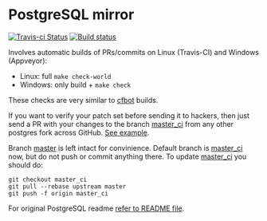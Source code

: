 # PostgreSQL mirror
[![Travis-ci Status](https://travis-ci.com/postgrespro/postgres.svg?branch=master_ci)](https://travis-ci.com/postgrespro/postgres)
[![Build status](https://ci.appveyor.com/api/projects/status/24ye5umhokcdyr90/branch/master_ci?svg=true)](https://ci.appveyor.com/project/ololobus/postgres-95nau/branch/master_ci)

Involves automatic builds of PRs/commits on Linux (Travis-CI) and Windows (Appveyor):
  * Linux: full `make check-world`
  * Windows: only build + `make check`

These checks are very similar to [cfbot](https://github.com/postgresql-cfbot) builds.

If you want to verify your patch set before sending it to hackers, then just send a PR with your changes to the branch [master_ci](https://github.com/postgrespro/postgres/tree/master_ci) from any other postgres fork across GitHub. [See example](https://github.com/postgrespro/postgres/pull/3).

Branch [master](https://github.com/postgrespro/postgres/tree/master) is left intact for convinience. Default branch is [master_ci](https://github.com/postgrespro/postgres/tree/master_ci) now, but do not push or commit anything there. To update [master_ci](https://github.com/postgrespro/postgres/tree/master_ci) you should do:

```shell
git checkout master_ci
git pull --rebase upstream master
git push -f origin master_ci
```

For original PostgreSQL readme [refer to README file](README).
